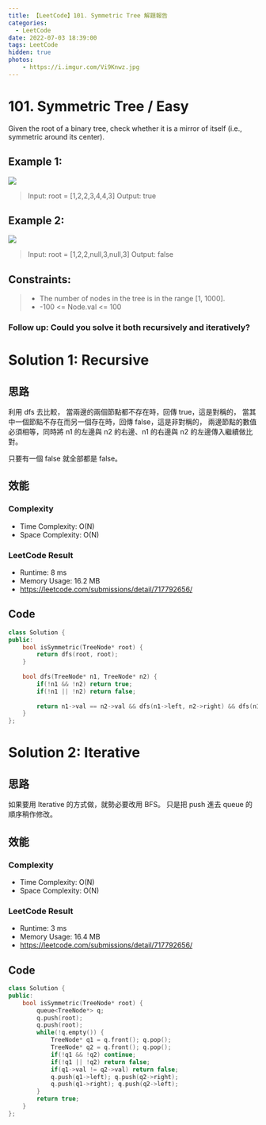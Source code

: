 ```yaml
---
title: 【LeetCode】101. Symmetric Tree 解題報告
categories:
  - LeetCode
date: 2022-07-03 18:39:00
tags: LeetCode
hidden: true
photos:
    - https://i.imgur.com/Vi9Knwz.jpg
---
```


# 101. Symmetric Tree / Easy

Given the root of a binary tree, check whether it is a mirror of itself (i.e., symmetric around its center).

<!-- more -->

## Example 1:
![](https://assets.leetcode.com/uploads/2021/02/19/symtree1.jpg)
> Input: root = [1,2,2,3,4,4,3]
> Output: true

## Example 2:
![](https://assets.leetcode.com/uploads/2021/02/19/symtree2.jpg)
> Input: root = [1,2,2,null,3,null,3]
> Output: false

## Constraints:
> - The number of nodes in the tree is in the range [1, 1000].
> - -100 <= Node.val <= 100

### Follow up: Could you solve it both recursively and iteratively?

# Solution 1: Recursive

## 思路

利用 dfs 去比較，
當兩邊的兩個節點都不存在時，回傳 true，這是對稱的，
當其中一個節點不存在而另一個存在時，回傳 false，這是非對稱的，
兩邊節點的數值必須相等，同時將 n1 的左邊與 n2 的右邊、n1 的右邊與 n2 的左邊傳入繼續做比對。

只要有一個 false 就全部都是 false。


## 效能
### Complexity 
- Time Complexity: O(N)
- Space Complexity: O(N)

### LeetCode Result
- Runtime: 8 ms
- Memory Usage: 16.2 MB 
- https://leetcode.com/submissions/detail/717792656/

## Code 
```cpp
class Solution {
public:
    bool isSymmetric(TreeNode* root) {
        return dfs(root, root);
    }
    
    bool dfs(TreeNode* n1, TreeNode* n2) {
        if(!n1 && !n2) return true;
        if(!n1 || !n2) return false;
            
        return n1->val == n2->val && dfs(n1->left, n2->right) && dfs(n1->right, n2->left);
    }
};
```

# Solution 2: Iterative
## 思路

如果要用 Iterative 的方式做，就勢必要改用 BFS。
只是把 push 進去 queue 的順序稍作修改。

## 效能

### Complexity 
- Time Complexity: O(N)
- Space Complexity: O(N)

### LeetCode Result
- Runtime: 3 ms
- Memory Usage: 16.4 MB 
- https://leetcode.com/submissions/detail/717792656/

## Code 
```cpp
class Solution {
public:
    bool isSymmetric(TreeNode* root) {
        queue<TreeNode*> q;
        q.push(root);
        q.push(root);
        while(!q.empty()) {
            TreeNode* q1 = q.front(); q.pop();
            TreeNode* q2 = q.front(); q.pop();
            if(!q1 && !q2) continue;
            if(!q1 || !q2) return false;
            if(q1->val != q2->val) return false;
            q.push(q1->left); q.push(q2->right);
            q.push(q1->right); q.push(q2->left);
        }
        return true;
    }
};
```